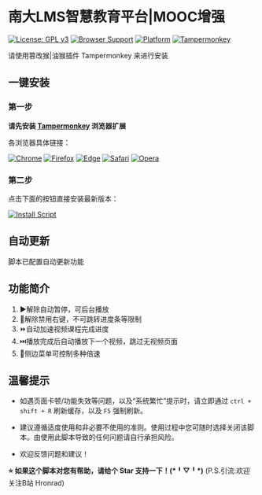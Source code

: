 # 南大LMS智慧教育平台|MOOC增强

[![License: GPL v3](https://img.shields.io/badge/License-GPLv3-blue.svg)](https://www.gnu.org/licenses/gpl-3.0)
[![Browser Support](https://img.shields.io/badge/Browser-Chrome%20%7C%20Firefox%20%7C%20Edge%20%7C%20Safari-4285F4?logo=googlechrome&logoColor=white)](https://www.tampermonkey.net/)
[![Platform](https://img.shields.io/badge/Platform-Windows%20%7C%20macOS%20%7C%20Linux-0078D6?logo=windows&logoColor=white)](https://www.tampermonkey.net/)
[![Tampermonkey](https://img.shields.io/badge/Tampermonkey-Compatible-green?logo=tampermonkey)](https://www.tampermonkey.net/)

请使用篡改猴|油猴插件 Tampermonkey 来进行安装

## 一键安装

### 第一步
**请先安装 [Tampermonkey](https://www.tampermonkey.net/) 浏览器扩展**

各浏览器具体链接：

[![Chrome](https://img.shields.io/badge/Chrome-4285F4?style=for-the-badge&logo=googlechrome&logoColor=white)](https://chromewebstore.google.com/detail/tampermonkey/dhdgffkkebhmkfjojejmpbldmpobfkfo)
[![Firefox](https://img.shields.io/badge/Firefox-FF7139?style=for-the-badge&logo=firefox&logoColor=white)](https://addons.mozilla.org/zh-CN/firefox/addon/tampermonkey/)
[![Edge](https://img.shields.io/badge/Edge-0078D7?style=for-the-badge&logo=microsoftedge&logoColor=white)](https://microsoftedge.microsoft.com/addons/detail/%E7%AF%A1%E6%94%B9%E7%8C%B4/iikmkjmpaadaobahmlepeloendndfphd)
[![Safari](https://img.shields.io/badge/Safari-000000?style=for-the-badge&logo=safari&logoColor=white)](https://apps.apple.com/us/app/tampermonkey/id1482490089)
[![Opera](https://img.shields.io/badge/Opera-FF1B2D?style=for-the-badge&logo=opera&logoColor=white)](https://addons.opera.com/zh-cn/extensions/details/tampermonkey-beta/)



### 第二步
点击下面的按钮直接安装最新版本：

[![Install Script](https://img.shields.io/badge/Install-UserScript-green?style=for-the-badge&logo=tampermonkey)](https://greasyfork.org/zh-CN/scripts/546406-%E5%8D%97%E5%A4%A7lms%E6%99%BA%E6%85%A7%E6%95%99%E8%82%B2%E5%B9%B3%E5%8F%B0-mooc%E5%A2%9E%E5%BC%BA/)

## 自动更新

脚本已配置自动更新功能

## 功能简介
1. ▶️解除自动暂停，可后台播放
2. 🚫解除禁用右键，不可跳转进度条等限制
3. ⏩自动加速视频课程完成进度
4. ⏭️播放完成后自动播放下一个视频，跳过无视频页面
5. 🚀侧边菜单可控制多种倍速

## 温馨提示
- 如遇页面卡顿/功能失效等问题，以及“系统繁忙”提示时，请立即通过 `ctrl + shift + R` 刷新缓存，以及 `F5` 强制刷新。

- 建议遵循适度使用和非必要不使用的准则。使用过程中您可随时选择关闭该脚本。由使用此脚本导致的任何问题请自行承担风险。

- 欢迎反馈问题和建议！

**⭐ 如果这个脚本对您有帮助，请给个 Star 支持一下！(\*╹▽╹\*)**
(P.S.引流:欢迎关注B站 Hronrad)